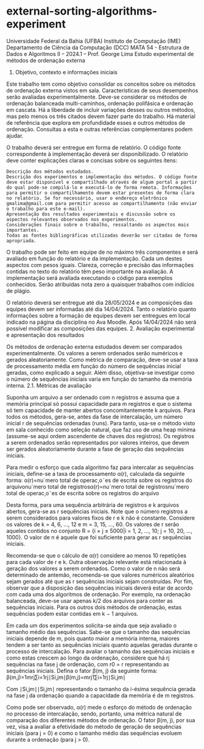 # external-sorting-algorithms-experiment
Universidade Federal da Bahia (UFBA)
Instituto de Computação (IME)
Departamento de Ciência da Computação (DCC)
MATA 54 - Estrutura de Dados e Algoritmos II – 2024.1 – Prof. George Lima
Estudo experimental de métodos de ordenação externa
1. Objetivo, contexto e informações iniciais

Este trabalho tem como objetivo consolidar os conceitos sobre os métodos de ordenação externa vistos em sala. Características de seus desempenhos serão avaliadas experimentalmente. Deve-se considerar os métodos de ordenação balanceada multi-caminhos, ordenação polifásica e ordenação em cascata. Há a liberdade de incluir variações desses ou outros métodos, mas pelo menos os três citados devem fazer parte do trabalho. Há material de referência que explora em profundidade esses e outros métodos de ordenação. Consultas a esta e outras referências complementares podem ajudar.

O trabalho deverá ser entregue em forma de relatório. O código fonte correspondente à implementação deverá ser disponibilizado. O relatório deve conter explicações claras e concisas sobre os seguintes itens:

    Descrição dos métodos estudados.
    Descrição dos experimentos e implementação dos métodos. O código fonte deve estar disponível e compartilhado através de algum portal a partir do qual pode-se compilá-lo e executá-lo de forma remota. Informações para permitir o compartilhamento devem estar presentes de forma clara no relatório. Se for necessário, usar o endereço eletrônico gmalima@gmail.com para permitir acesso ao compartilhamento (não enviar o trabalho para este e-mail).
    Apresentação dos resultados experimentais e discussão sobre os aspectos relevantes observados nos experimentos.
    Considerações finais sobre o trabalho, ressaltando os aspectos mais importantes.
    Todas as fontes bibliográficas utilizadas deverão ser citadas de forma apropriada.

O trabalho pode ser feito em equipe de no máximo três componentes e será avaliado em função do relatório e da implementação. Cada um destes aspectos com pesos iguais. Clareza, correção e precisão das informações contidas no texto do relatório têm peso importante na avaliação. A implementação será avaliada executando o código para exemplos conhecidos. Serão atribuídas nota zero a quaisquer trabalhos com indícios de plágio.

O relatório deverá ser entregue até dia 28/05/2024 e as composições das equipes devem ser informadas até dia 14/04/2024. Tanto o relatório quanto informações sobre a formação de equipes devem ser entregues em local indicado na página da disciplina no Ava Moodle. Após 14/04/2024 não será possível modificar as composições das equipes.
2. Avaliação experimental e apresentação dos resultados

Os métodos de ordenação externa estudados devem ser comparados experimentalmente. Os valores a serem ordenados serão numéricos e gerados aleatoriamente. Como métrica de comparação, deve-se usar a taxa de processamento média em função do número de sequências inicial geradas, como explicado a seguir. Além disso, objetiva-se investigar como o número de sequências iniciais varia em função do tamanho da memória interna.
2.1. Métricas de avaliação

Suponha um arquivo a ser ordenado com n registros e assuma que a memória principal só possui capacidade para m registros e que o sistema só tem capacidade de manter abertos concomitantemente k arquivos. Para todos os métodos, gera-se, antes da fase de intercalação, um número inicial r de sequências ordenadas (runs). Para tanto, usa-se o método visto em sala conhecido como seleção natural, que faz uso de uma heap mínima (assume-se aqui ordem ascendente de chaves dos registros). Os registros a serem ordenados serão representados por valores inteiros, que devem ser gerados aleatoriamente durante a fase de geração das sequências iniciais.

Para medir o esforço que cada algoritmo faz para intercalar as sequências iniciais, define-se a taxa de processamento α(r), calculada da seguinte forma:
α(r)=nuˊmero total de operac¸o˜es de escrita sobre os registros do arquivonuˊmero total de registrosα(r)=nuˊmero total de registrosnuˊmero total de operac¸​o˜es de escrita sobre os registros do arquivo​

Desta forma, para uma sequência arbitrária de registros e k arquivos abertos, gera-se as r sequências iniciais. Note que o número registros a serem considerados para valores fixos de r e k não é constante. Considere os valores de k = 4, 6, ..., 12 e m = 3, 15, ..., 60. Os valores de r serão aqueles contidos no conjunto R = {i × j ≤ 5000|i = 1, 2, ..., 10; j = 10, 20, ..., 1000}. O valor de n é aquele que foi suficiente para gerar as r sequências iniciais.

Recomenda-se que o cálculo de α(r) considere ao menos 10 repetições para cada valor de r e k. Outra observação relevante está relacionada à geração dos valores a serem ordenados. Como o valor de n não será determinado de antemão, recomenda-se que valores numéricos aleatórios sejam gerados até que as r sequências iniciais sejam construídas. Por fim, observar que a disposição das sequências iniciais deverá estar de acordo com cada uma dos algoritmos de ordenação. Por exemplo, na ordenação balanceada, deve-se usar apenas k/2 dos arquivos para conter as sequências iniciais. Para os outros dois métodos de ordenação, estas sequências podem estar contidas em k − 1 arquivos.

Em cada um dos experimentos solicita-se ainda que seja avaliado o tamanho médio das sequências. Sabe-se que o tamanho das sequências iniciais depende de m, pois quanto maior a memória interna, maiores tendem a ser tanto as sequências iniciais quanto aquelas geradas durante o processo de intercalação. Para avaliar o tamanho das sequências iniciais e como estas crescem ao longo da ordenação, considere que há rj sequências na fase j de ordenação, com r0 = r representando as sequências iniciais. Defina o fator β(m, j) da seguinte forma:
β(m,j)=1mrj∑i=1rj∣Si,jm∣β(m,j)=mrj​1​∑i=1rj​​∣Si,jm​∣

Com ∣Si,jm∣∣Si,jm​∣ representando o tamanho da i-ésima sequência gerada na fase j da ordenação quando a capacidade da memória é de m registros.

Como pode ser observado, α(r) mede o esforço do método de ordenação no processo de intercalação, sendo, portanto, uma métrica natural de comparação dos diferentes métodos de ordenação. O fator β(m, j), por sua vez, visa a avaliar a efetividade do método de geração de sequências iniciais (para j = 0) e como o tamanho médio das sequências evoluem durante a ordenação (para j > 0).
